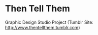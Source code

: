 Then Tell Them
==============

Graphic Design Studio Project
(Tumblr Site: http://www.thentellthem.tumblr.com)
